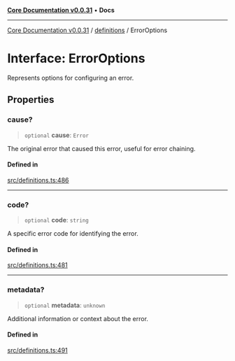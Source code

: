 [**Core Documentation v0.0.31**](../../README.md) • **Docs**

***

[Core Documentation v0.0.31](../../modules.md) / [definitions](../README.md) / ErrorOptions

# Interface: ErrorOptions

Represents options for configuring an error.

## Properties

### cause?

> `optional` **cause**: `Error`

The original error that caused this error, useful for error chaining.

#### Defined in

[src/definitions.ts:486](https://github.com/stonemjs/core/blob/a25677efd9a5f5a45cc90fda3ed3e87df97e6124/src/definitions.ts#L486)

***

### code?

> `optional` **code**: `string`

A specific error code for identifying the error.

#### Defined in

[src/definitions.ts:481](https://github.com/stonemjs/core/blob/a25677efd9a5f5a45cc90fda3ed3e87df97e6124/src/definitions.ts#L481)

***

### metadata?

> `optional` **metadata**: `unknown`

Additional information or context about the error.

#### Defined in

[src/definitions.ts:491](https://github.com/stonemjs/core/blob/a25677efd9a5f5a45cc90fda3ed3e87df97e6124/src/definitions.ts#L491)
